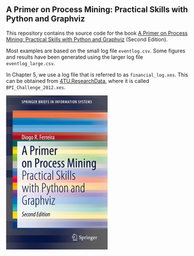 ## A Primer on Process Mining: Practical Skills with Python and Graphviz

This repository contains the source code for the book [A Primer on Process Mining: Practical Skills with Python and Graphviz](https://www.springer.com/gp/book/9783030418182) (Second Edition).

Most examples are based on the small log file `eventlog.csv`. Some figures and results have been generated using the larger log file `eventlog_large.csv`.

In Chapter 5, we use a log file that is referred to as `financial_log.xes`. This can be obtained from [4TU.ResearchData](https://data.4tu.nl/repository/uuid:3926db30-f712-4394-aebc-75976070e91f), where it is called `BPI_Challenge_2012.xes`.

![cover2.png](https://raw.githubusercontent.com/diogoff/primer-process-mining/master/cover2.png)
